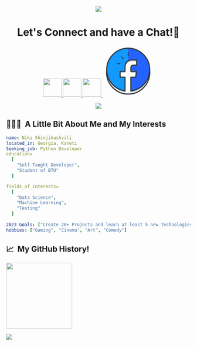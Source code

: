 <p align="center">
  <img src="https://capsule-render.vercel.app/api?type=waving&color=gradient&text=Hello!&height=100&section=header"/>
</p>


<h1 align="center">
  Let's Connect and have a Chat!💬
</h1>

<p align="center">
<a href="https://www.linkedin.com/in/%E1%83%9C%E1%83%98%E1%83%99%E1%83%90-%E1%83%A8%E1%83%98%E1%83%9C%E1%83%AF%E1%83%98%E1%83%99%E1%83%90%E1%83%A8%E1%83%95%E1%83%98%E1%83%9A%E1%83%98-b6b493241/">
  <img height="50" src="https://user-images.githubusercontent.com/46517096/166973395-19676cd8-f8ec-4abf-83ff-da8243505b82.png"/>
</a>
<a href="https://dev.to/nimbonnagatory">
  <img height="50" src="https://user-images.githubusercontent.com/46517096/166974096-7aeecad4-483e-4c85-983f-f4b37b3f794e.png"/>
</a>
<a href="https://www.instagram.com/9705.nika/">
  <img height="50" src="https://user-images.githubusercontent.com/46517096/166974368-9798f39f-1f46-499c-b14e-81f0a3f83a06.png"/>
</a>
  <a href="https://www.facebook.com/nika.catchs.the.night/">
  <svg xmlns="http://www.w3.org/2000/svg" width="140" height="140" id="facebook"><circle cx="70" cy="73.629" r="58.977" fill="#fff"></circle><path fill="#c7d5e0" d="M70.001 11.361c-32.413 0-58.697 26.282-58.697 58.696 0 29.472 21.729 53.864 50.036 58.056V90.464H48.055V75.077H61.34V63.729c0-13.17 8.04-20.338 19.788-20.338 5.628 0 10.46.419 11.876.607v13.76l-8.147.004c-6.388 0-7.627 3.039-7.627 7.49v9.824h15.236L90.48 90.463H77.23v37.83c29.003-3.565 51.467-28.271 51.467-58.236-.001-32.413-26.28-58.696-58.696-58.696z"></path><circle cx="70" cy="73.629" r="58.977" fill="none" stroke="#33363a" stroke-linecap="round" stroke-linejoin="round" stroke-miterlimit="10" stroke-width="3"></circle><path fill="#2463ff" d="M70.001 7.395c-32.413 0-58.697 26.282-58.697 58.696 0 29.472 21.729 53.864 50.036 58.056v-37.65H48.055V71.11H61.34V59.763c0-13.17 8.04-20.338 19.788-20.338 5.628 0 10.46.419 11.876.607v13.76l-8.147.004c-6.388 0-7.627 3.039-7.627 7.49v9.824h15.236L90.48 86.497H77.23v37.83c29.003-3.565 51.467-28.271 51.467-58.236-.001-32.414-26.28-58.696-58.696-58.696z"></path><path fill="#129aff" d="M70 7.395c-32.412 0-58.696 26.282-58.696 58.696 0 29.472 21.729 53.864 50.036 58.056v-37.65H48.055V71.11H61.34V59.763c0-8.381 3.265-14.319 8.66-17.538V7.395z"></path><path fill="none" stroke="#33363a" stroke-linecap="round" stroke-linejoin="round" stroke-miterlimit="10" stroke-width="3" d="M70.001 7.395c-32.413 0-58.697 26.282-58.697 58.696 0 29.472 21.729 53.864 50.036 58.056v-37.65H48.055V71.11H61.34V59.763c0-13.17 8.04-20.338 19.788-20.338 5.628 0 10.46.419 11.876.607v13.76l-8.147.004c-6.388 0-7.627 3.039-7.627 7.49v9.824h15.236L90.48 86.497H77.23v37.83c29.003-3.565 51.467-28.271 51.467-58.236-.001-32.414-26.28-58.696-58.696-58.696zM56.343 35.943l-1.477-1.473M51.662 31.263l.067.07M47.272 49.72l-2.084.001M40.652 49.721h.099M70.118 26.876v-2.088M70.118 20.255v.097"></path></svg>  
  
</a>
</p>

<p align="center">
  <img src="https://media1.giphy.com/media/1iNIkQBAwEkUuTpikf/giphy.gif?cid=ecf05e47h0hsycen5vwrl3ofgt52yvtsslpfi25d43utm6ut&rid=giphy.gif&ct=g">
</p>


<h2> 👨🏻‍💻 &nbsp;A Little Bit About Me and My Interests</h2>

```yaml
name: Nika Shinjikashvili
located_in: Georgia, Kaheti
Seeking_job: Python Developer
education=
  [
    "Self-Taught Developer",
    "Student of BTU"
  ]

fields_of_interests=
  [
    "Data Science",
    "Machine Learning",
    "Testing"
  ]
 
2023 Goals: ["Create 20+ Projects and learn at least 5 new Technologies."]
hobbies: ["Gaming", "Cinema", "Art", "Comedy"]
```
<h2> 📈 &nbsp;My GitHub History!</h2>
<a href="[https://github.com/thepiyushmalhotra](https://github.com/NImboNagatory)">
  <img height="180em" src="https://github-readme-stats.vercel.app/api?username=NImboNagatory&theme=noctis_minimus&show_icons=true" />
</a>

<p align="left">
  <img src="https://capsule-render.vercel.app/api?type=waving&color=gradient&height=100&section=footer"/>
</p>
